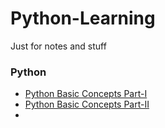 # Python-Learning
Just for notes and stuff

### Python
<ul>
    <li><a href="Python Notes-I (Very Basic).ipynb">Python Basic Concepts Part-I</a></li>
    <li><a href="Python Notes-II (Very Basic).ipynb">Python Basic Concepts Part-II</a></li>
    <li></li>
</ul>
